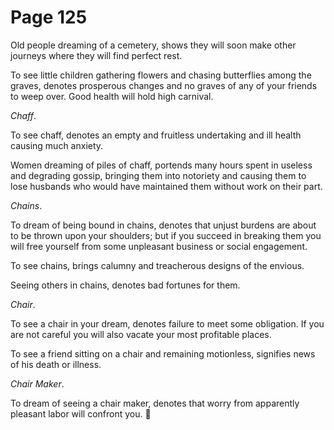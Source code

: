 # Page 125
Old people dreaming of a cemetery, shows they will soon make other journeys
where they will find perfect rest.


To see little children gathering flowers and chasing butterflies among
the graves, denotes prosperous changes and no graves of any of your friends
to weep over. Good health will hold high carnival.


_Chaff_.


To see chaff, denotes an empty and fruitless undertaking and ill health
causing much anxiety.


Women dreaming of piles of chaff, portends many hours spent
in useless and degrading gossip, bringing them into notoriety
and causing them to lose husbands who would have maintained
them without work on their part.


_Chains_.


To dream of being bound in chains, denotes that unjust burdens
are about to be thrown upon your shoulders; but if you succeed
in breaking them you will free yourself from some unpleasant
business or social engagement.


To see chains, brings calumny and treacherous designs of the envious.


Seeing others in chains, denotes bad fortunes for them.


_Chair_.


To see a chair in your dream, denotes failure to meet some obligation.
If you are not careful you will also vacate your most profitable places.


To see a friend sitting on a chair and remaining motionless,
signifies news of his death or illness.


_Chair Maker_.


To dream of seeing a chair maker, denotes that worry from apparently
pleasant labor will confront you.
